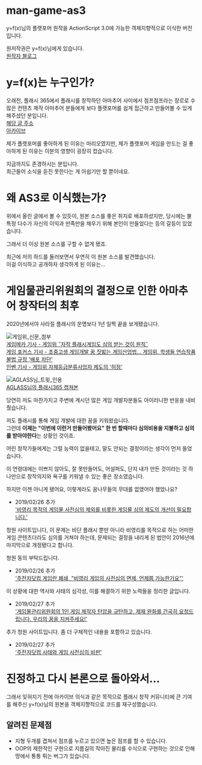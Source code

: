 # man-game-as3
y=f(x)님의 플랫포머 원작을 ActionScript 3.0에 가능한 객체지향적으로 이식한 버전입니다.

원저작권은 y=f(x)님에게 있습니다.  
[원작자 블로그](https://blog.naver.com/wnsdh0806)

# y=f(x)는 누구인가?
오래전, 플래시 365에서 플래시를 창작하던 아마추어 사이에서
점프점프라는 장르로 수많은 컨텐츠 제작 아마추어 분들에게
보다 플랫포머를 쉽게 접근하고 만들어볼 수 있게 해주셨던 분입니다.  
[해당 글 주소](http://flash365.dreamx.com/game/view.php?id=flash_study&page=6&sn1=&divpage=1&sn=on&ss=off&sc=off&keyword=y=f(x)&select_arrange=headnum&desc=asc&no=11439)  
[아카이브](https://web.archive.org/web/20190225153835/http://flash365.dreamx.com/game/view.php?id=flash_study&page=6&sn1=&divpage=1&sn=on&ss=off&sc=off&keyword=y=f(x)&select_arrange=headnum&desc=asc&no=11439)

제가 플랫포머를 좋아하게 된 이유는 마리오였지만,
제가 플랫포머 게임을 만드는 걸 좋아하게 된 이유는 이분의 영향이 굉장히 컸습니다.

지금까지도 존경하시는 분입니다.  
최근들어 소식을 듣진 못한다는 게 아쉽기만 할 뿐이네요.

# 왜 AS3로 이식했는가?
위에서 올린 글에서 볼 수 있듯이, 원본 소스를 좋은 취지로 배포하셨지만, 
당시에는 불특정 다수가 자신의 이익과 만족만을 채우기 위해
본인이 만들었다는 등의 갈등이 있었습니다.

그래서 더 이상 원본 소스를 구할 수 없게 됐죠.

최근에 저의 하드를 둘러보면서 우연히 이 원본 소스를 발견했습니다.  
이걸 이식하고 공개하자 생각하게 된 이유는...

# 게임물관리위원회의 결정으로 인한 아마추어 창작터의 최후

2020년에서야 사라질 플래시의 운명보다 1년 일찍 끝을 보게됐습니다.

![게임위_신문_첨부](https://cdn.gamemeca.com/data_center/159/268/20190225173048.jpg)  
[게임메카 기사 - 게임위 ˝자작 플래시게임도 심의 받는 것이 원칙˝](https://www.gamemeca.com/view.php?gid=1531898)  
[게임 포커스 기사 - 초중고생 게임개발 꿈 짓밟는 게임산업법... 게임위, 학생들 연습작품 불법 규정 '배포 차단'](http://gamefocus.co.kr/detail.php?number=91372)  
[인벤 기사 - 게임위 자체등급분류사업자 제도의 '허점'](http://www.inven.co.kr/webzine/news/?news=215738)

![AGLASS님_트윗_인용](https://pbs.twimg.com/media/D0Qg98jVsAIaXYi?format=jpg&name=900x900)  
[AGLASS님의 플래시365 캡쳐본](https://twitter.com/sohnoh91/status/1100041497720741888)

당연히 저도 마찬가지고 주변에 계시던 많은 게임 개발자분들도 아이러니한 반응을 내비췄습니다.  

저도 플래시를 통해 게임 개발에 대한 꿈을 키워왔습니다.  
그런데 **이제는 "이번에 이런거 만들어봤어요" 한 번 할때마다
심의비용을 지불하고 심의를 받아야한다**는 상황인 것이죠.

어린 창작가들에게는 그럴 능력이 없을테고, 말도 안되는 결정이라는 생각이 먼저 들었습니다.

이 연령대에는 이쁘지 않아도, 잘 못만들어도, 어설퍼도, 단지 내가 만든 것이라는 것 하나만으로
창작의지와 욕구를 키워낼 수 있는 좋은 장소였습니다.

하지만 이젠 아니게 됐어요, 이렇게라도 꿈나무들의 무대를 없앴어야 했었나요?
+ 2019/02/26 추가  
['비영리 목적의 게임물 사전심의 제외를 비롯한 게임물 심의 제도의 개선이 필요합니다.'](https://www1.president.go.kr/petitions/539160)  

청원 사이트입니다, 이 문제는 비단 플래시 뿐만 아니라 비영리를 목적으로 하는 어떠한 게임 콘텐츠더라도
심의를 거쳐야 하는데, 문제되는 결정을 내리게 된 법안이 2016년에 마지막으로 개정됐다고 합니다.

청원 동의 부탁드립니다.

+ 2019/02/26 추가  
['주전자닷컴 게임란 폐쇄, "비영리 게임의 사전심의 면제, 언제쯤 가능한가요"'](http://naver.me/FctcVPrX)

이 상황에 대한 역사와 사태의 심각성, 이를 해결하기 위한 노력들을 정리한 글입니다.

+ 2019/02/27 추가  
['게임물관리위원회의 1인 게임 제작자 탄압을 규탄하고, 제재 완화를 간곡히 요청드립니다. 우리의 꿈을 지켜주세요!'](https://www1.president.go.kr/petitions/540204)

추가 청원 사이트입니다. 좀 더 구체적인 내용을 포함하고 있습니다.

+ 2019/02/27 추가  
['주전자닷컴 사태와 게임 사전심의 비판'](https://blog.naver.com/sorang226/221475680506)

# 진정하고 다시 본론으로 돌아와서...

그래서 잊혀지기 전에 아카이브 의식과 같은 목적으로
플래시 창작 커뮤니티에 큰 기여를 해주신 y=f(x)님의 원본을
객체지향적으로 코드를 재구성했습니다.

## 알려진 문제점

- 지형 두개를 겹쳐서 점프를 누르고 있으면 높은 점프를 할 수 있습니다.
- OOP의 제한적인 구현으로 지름길의 작아진 물리를 수식으로 구현하는 것으로 인해 땅에서 통통 튀는 버그가 있습니다.

